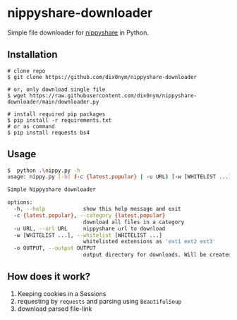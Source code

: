 # nippyshare-downloader

Simple file downloader for [nippyshare](https://nippyshare.com) in Python.

## Installation

```
# clone repo 
$ git clone https://github.com/dix0nym/nippyshare-downloader

# or, only download single file
$ wget https://raw.githubusercontent.com/dix0nym/nippyshare-downloader/main/downloader.py

# install required pip packages
$ pip install -r requirements.txt
# or as command
$ pip install requests bs4
```

## Usage

```bash
$  python .\nippy.py -h
usage: nippy.py [-h] (-c {latest,popular} | -u URL) [-w [WHITELIST ...]] [-o OUTPUT]

Simple Nippyshare downloader

options:
  -h, --help            show this help message and exit
  -c {latest,popular}, --category {latest,popular}
                        download all files in a category
  -u URL, --url URL     nippyshare url to download
  -w [WHITELIST ...], --whitelist [WHITELIST ...]
                        whitelisted extensions as 'ext1 ext2 ext3'
  -o OUTPUT, --output OUTPUT
                        output directory for downloads. Will be created if not exists.
```

## How does it work?

1. Keeping cookies in a Sessions
2. requesting by `requests` and parsing using `BeautifulSoup`
3. download parsed file-link